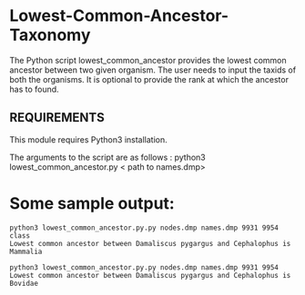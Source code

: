 # Lowest-Common-Ancestor-Taxonomy

The Python script lowest_common_ancestor provides the lowest common ancestor between two given organism.
The user needs to input the taxids of both the organisms. It is optional to provide the rank at which the ancestor has to found.

REQUIREMENTS
------------

This module requires Python3 installation.

The arguments to the script are as follows :
python3 lowest_common_ancestor.py <path to nodes.dmp> < path to names.dmp> <taxid1> <taxid2> <rank-level-optional>
  
# Some sample output:
```
python3 lowest_common_ancestor.py.py nodes.dmp names.dmp 9931 9954 class
Lowest common ancestor between Damaliscus pygargus and Cephalophus is Mammalia

python3 lowest_common_ancestor.py.py nodes.dmp names.dmp 9931 9954
Lowest common ancestor between Damaliscus pygargus and Cephalophus is Bovidae
```
